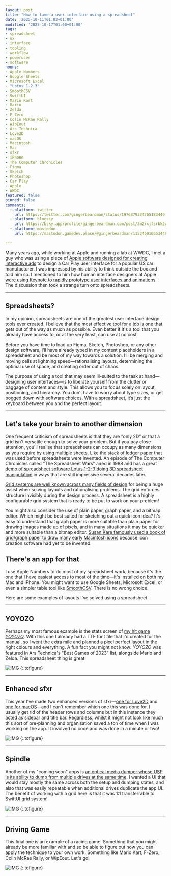 ```yaml
---
layout: post
title: "How to tame a user interface using a spreadsheet"
date: '2025-10-11T01:03+01:00'
modified: '2025-10-17T01:00+01:00'
tags:
- spreadsheet
- ux
- interface
- tooling
- workflow
- poweruser
- software
nouns:
- Apple Numbers
- Google Sheets
- Microsoft Excel
- "Lotus 1-2-3"
- SmoothCSV
- SwiftUI
- Mario Kart
- Mario
- Zelda
- F-Zero
- Colin McRae Rally
- WipEout
- Ars Technica
- Love2D
- macOS
- Macintosh
- Mac
- sfxr
- iPhone
- The Computer Chronicles
- Figma
- Sketch
- Photoshop
- Car Play
- Apple
- WWDC
featured: false
pinned: false
comments:
  - platform: twitter
    url: https://twitter.com/gingerbeardman/status/1976379334765183440
  - platform: bluesky
    url: https://bsky.app/profile/gingerbeardman.com/post/3m2rxjfsrbk2p
  - platform: mastodon
    url: https://mastodon.gamedev.place/@gingerbeardman/115346016653448775

---
```


Many years ago, while working at Apple and running a lab at WWDC, I met a guy who was using a piece of [Apple software designed for creating interactive ads](https://en.wikipedia.org/wiki/IAd_Producer) to design a Car Play user interface for a popular US car manufacturer. I was impressed by his ability to think outside the box and told him so. I mentioned to him how human interface designers at Apple [were using Keynote to rapidly prototype user interfaces and animations](https://www.youtube.com/watch?v=DGn7BcFGigc&t=474s). The discussion then took a strange turn onto spreadsheets.

----

## Spreadsheets?

In my opinion, spreadsheets are one of the greatest user interface design tools ever created. I believe that the most effective tool for a job is one that gets out of the way as much as possible. Even better if it's a tool that you already have access to, or at the very least, can use at no cost.

Before you have time to load up Figma, Sketch, Photoshop, or any other design software, I’ll have already typed in my content placeholders in a spreadsheet and be most of my way towards a solution. I’ll be merging and moving cells at lightning speed—rationalising layouts, determining the optimal use of space, and creating order out of chaos.

The purpose of using a tool that may seem ill-suited to the task at hand—designing user interfaces—is to liberate yourself from the clutter or baggage of content and style. This allows you to focus solely on layout, positioning, and hierarchy. You don’t have to worry about type sizes, or get bogged down with software choices. With a spreadsheet, it’s just the keyboard between you and the perfect layout.

----

## Let's take your brain to another dimension

One frequent criticism of spreadsheets is that they are "only 2D" or that a grid isn't versatile enough to solve your problem. But if you pay close attention, you'll realise that spreadsheets can occupy as many dimensions as you require by using multiple sheets. Like the stack of ledger paper that was used before spreadsheets were invented. An episode of The Computer Chronicles called "The Spreadsheet Wars" aired in 1988 and has a great [demo of spreadsheet software Lotus 1-2-3 doing 3D spreadsheet manipulation](https://youtu.be/eAiZBUYNUBA?si=TMiXXLj1gtFwZQkp&t=1154) in ways that are still impressive several decades later.

[Grid systems are well known across many fields of design](https://archive.org/details/GridSystemsInGraphicDesignJosefMullerBrockmann) for being a huge assist when solving layouts and rationalising problems. The grid enforces structure invisibly during the design process. A spreadsheet is a highly configurable grid system that is ready to be put to work on your problem!

You might also consider the use of plain paper, graph paper, and a bitmap editor. Which might be best suited for sketching out a quick icon idea? It's easy to understand that graph paper is more suitable than plain paper for drawing images made up of pixels, and in many situations it may be quicker and more suitable than a bitmap editor. [Susan Kare famously used a book of grid/graph paper to draw many early Macintosh icons](https://www.moma.org/collection/works/188382?artist_id=38483&page=1&sov_referrer=artist) because icon creation software had yet to be invented.

## There's an app for that

I use Apple Numbers to do most of my spreadsheet work, because it's the one that I have easiest access to most of the time—it's installed on both my Mac and iPhone. You might want to use Google Sheets, Microsoft Excel, or even a simpler table tool like [SmoothCSV](https://smoothcsv.com). There is no wrong choice.

Here are some examples of layouts I've solved using a spreadsheet.

----

## YOYOZO

Perhaps my most famous example is the stats screen of [my hit game *YOYOZO*](/2023/11/21/yoyozo-how-i-made-a-playdate-game-in-39kb/). With this one I already had a TTF font file that I'd created for the manual, so I went the extra mile and planned a pixel perfect layout in the right colours and everything. A fun fact you might not know: *YOYOZO* was featured in Ars Technica's "Best Games of 2023" list, alongside Mario and Zelda. This spreadsheet thing is great!

![IMG](/images/posts/spreadsheet-ui-yoyozo.png "Pixel perfect precision using the exact font")
{:.tofigure}

----

## Enhanced sfxr

This year I've made two enhanced versions of sfxr—[one for Love2D](https://gingerbeardman.itch.io/enhanced-sfxr-for-love2d) and [one for macOS](https://twitter.com/search?q=from%3Agingerbeardman%20sfxr&src=typed_query&f=live)—and I can't remember which one this was done for. I usually get rid of the header rows and columns but in this instance they acted as sidebar and title bar. Regardless, whilst it might not look like much this sort of pre-planning and organisation saved a ton of time when I was working on the app. It involved no code and was done in a minute or two!

![IMG](/images/posts/spreadsheet-ui-sfxr.png "Organising the large components that make up the window")
{:.tofigure}

----

## Spindle

Another of my "coming soon" apps is [an optical media dumper whose USP is its ability to dump from multiple drives at the same time](https://twitter.com/search?q=from:gingerbeardman%20spindle&src=typed_query&f=live). I wanted a UI that would stay mostly the same across both the setup and dumping states, and also that was easily repeatable when additional drives duplicate the app UI. The benefit of working with a grid here is that it was 1:1 transferrable to SwiftUI grid system!

![IMG](/images/posts/spreadsheet-ui-spindle.png "Two states of the same interface showing what changes and what remains the same")
{:.tofigure}

----

## Driving Game

This final one is an example of a racing game. Something that you might already be more familiar with and so be able to figure out how you can apply the technique to your own work. Something like Mario Kart, F-Zero, Colin McRae Rally, or WipEout. Let's go!

![IMG](/images/posts/spreadsheet-ui-racer.png "A fairly standard driving/racing game head up display")
{:.tofigure}
